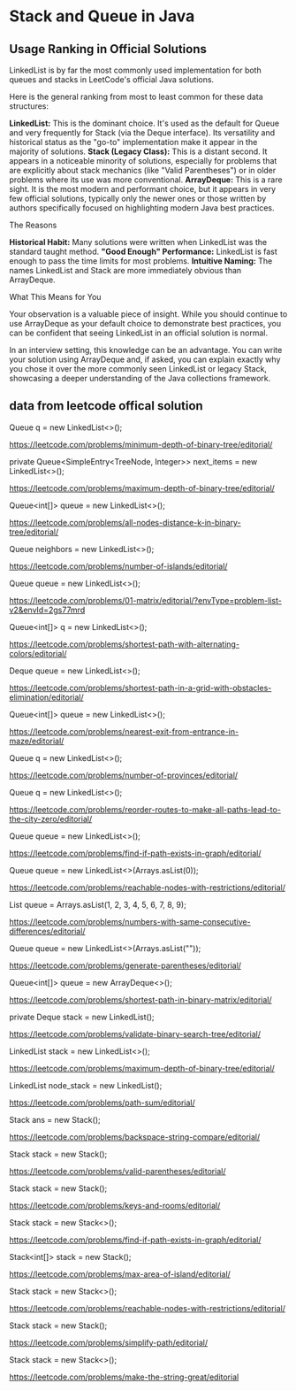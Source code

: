# Stack and Queue in Java


## Usage Ranking in Official Solutions

LinkedList is by far the most commonly used implementation for both queues and stacks in LeetCode's official Java solutions.

Here is the general ranking from most to least common for these data structures:

**LinkedList:** This is the dominant choice. It's used as the default for Queue and very frequently for Stack (via the Deque interface). Its versatility and historical status as the "go-to" implementation make it appear in the majority of solutions.
**Stack (Legacy Class):** This is a distant second. It appears in a noticeable minority of solutions, especially for problems that are explicitly about stack mechanics (like "Valid Parentheses") or in older problems where its use was more conventional.
**ArrayDeque:** This is a rare sight. It is the most modern and performant choice, but it appears in very few official solutions, typically only the newer ones or those written by authors specifically focused on highlighting modern Java best practices.

The Reasons

**Historical Habit:** Many solutions were written when LinkedList was the standard taught method.
**"Good Enough" Performance:** LinkedList is fast enough to pass the time limits for most problems.
**Intuitive Naming:** The names LinkedList and Stack are more immediately obvious than ArrayDeque.

What This Means for You

Your observation is a valuable piece of insight. While you should continue to use ArrayDeque as your default choice to demonstrate best practices, you can be confident that seeing LinkedList in an official solution is normal.

In an interview setting, this knowledge can be an advantage. You can write your solution using ArrayDeque and, if asked, you can explain exactly why you chose it over the more commonly seen LinkedList or legacy Stack, showcasing a deeper understanding of the Java collections framework.


## data from leetcode offical solution

Queue<TreeNode> q = new LinkedList<>();

https://leetcode.com/problems/minimum-depth-of-binary-tree/editorial/


private Queue<SimpleEntry<TreeNode, Integer>> next_items =
        new LinkedList<>();

https://leetcode.com/problems/maximum-depth-of-binary-tree/editorial/


Queue<int[]> queue = new LinkedList<>();

https://leetcode.com/problems/all-nodes-distance-k-in-binary-tree/editorial/


Queue<Integer> neighbors = new LinkedList<>();

https://leetcode.com/problems/number-of-islands/editorial/


Queue<State> queue = new LinkedList<>();

https://leetcode.com/problems/01-matrix/editorial/?envType=problem-list-v2&envId=2gs77mrd

Queue<int[]> q = new LinkedList<>();

https://leetcode.com/problems/shortest-path-with-alternating-colors/editorial/

Deque<StepState> queue = new LinkedList<>();

https://leetcode.com/problems/shortest-path-in-a-grid-with-obstacles-elimination/editorial/

Queue<int[]> queue = new LinkedList<>();

https://leetcode.com/problems/nearest-exit-from-entrance-in-maze/editorial/


Queue<Integer> q = new LinkedList<>();

https://leetcode.com/problems/number-of-provinces/editorial/


Queue<Integer> q = new LinkedList<>();

https://leetcode.com/problems/reorder-routes-to-make-all-paths-lead-to-the-city-zero/editorial/


Queue<Integer> queue = new LinkedList<>();

https://leetcode.com/problems/find-if-path-exists-in-graph/editorial/


Queue<Integer> queue = new LinkedList<>(Arrays.asList(0));

https://leetcode.com/problems/reachable-nodes-with-restrictions/editorial/


List<Integer> queue = Arrays.asList(1, 2, 3, 4, 5, 6, 7, 8, 9);

https://leetcode.com/problems/numbers-with-same-consecutive-differences/editorial/


Queue<String> queue = new LinkedList<>(Arrays.asList(""));

https://leetcode.com/problems/generate-parentheses/editorial/


Queue<int[]> queue = new ArrayDeque<>();

https://leetcode.com/problems/shortest-path-in-binary-matrix/editorial/






private Deque<TreeNode> stack = new LinkedList();

https://leetcode.com/problems/validate-binary-search-tree/editorial/


LinkedList<TreeNode> stack = new LinkedList<>();

https://leetcode.com/problems/maximum-depth-of-binary-tree/editorial/


LinkedList<TreeNode> node_stack = new LinkedList();

https://leetcode.com/problems/path-sum/editorial/


Stack<Character> ans = new Stack();

https://leetcode.com/problems/backspace-string-compare/editorial/


Stack<Character> stack = new Stack<Character>();

https://leetcode.com/problems/valid-parentheses/editorial/


Stack<Integer> stack = new Stack();

https://leetcode.com/problems/keys-and-rooms/editorial/


Stack<Integer> stack = new Stack<>();

https://leetcode.com/problems/find-if-path-exists-in-graph/editorial/


Stack<int[]> stack = new Stack();

https://leetcode.com/problems/max-area-of-island/editorial/


Stack<Integer> stack = new Stack<>();

https://leetcode.com/problems/reachable-nodes-with-restrictions/editorial/


Stack<String> stack = new Stack<String>();

https://leetcode.com/problems/simplify-path/editorial/


Stack<Character> stack = new Stack<>();

https://leetcode.com/problems/make-the-string-great/editorial



